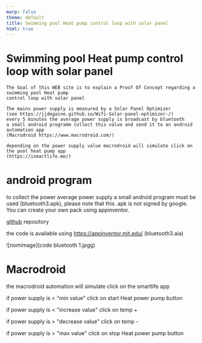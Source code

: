 ```yaml
---
marp: false
theme: default
title: Swimming pool Heat pump control loop with solar panel
html: true
---
```


# Swimming pool Heat pump control loop with solar panel

    The Goal of this WEB site is to explain a Proof Of Concept regarding a swimming pool Heat pump 
    control loop with solar panel
    
    The mains power supply is measured by a Solar Panel Optimizer 
    (see https://jjdegaine.github.io/Wifi-Solar-panel-optimizer-/)
    every 5 minutes the average power supply is broadcast by bluetooth
    a small android programm collect this value and send it to an android automation app 
    (Macrodroid https://www.macrodroid.com/)

    depending on the power supply value macrodroid will simulate click on the pool heat pump app 
    (https://ismartlife.me/)

# android program

to collect the power average power supply a small android program must be used (bluetooth3.apk), please note that this .apk is not signed by google. 
You can create your own pack using appinventor.

[github](https://github.com/jjdegaine/PAC) repository

the code is available using https://appinventor.mit.edu/ (bluetooth3.aia)

![nomimage](code bluetooth 1.jpgg)

# Macrodroid

the macrodroid automation will simulate click on the smartlife app

if power supply is < "min value" click on start Heat power pump button

if power supply is < "increase value" click on temp +
    
if power supply is > "decrease value" click on temp -

if power supply is > "max value" click on stop Heat power pump button


